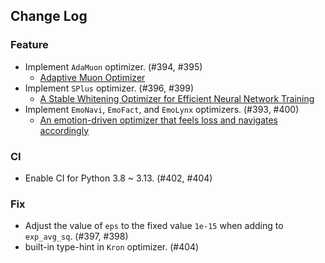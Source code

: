 ## Change Log

### Feature

* Implement `AdaMuon` optimizer. (#394, #395)
    * [Adaptive Muon Optimizer](https://arxiv.org/abs/2507.11005v1)
* Implement `SPlus` optimizer. (#396, #399)
    * [A Stable Whitening Optimizer for Efficient Neural Network Training](https://arxiv.org/abs/2506.07254) 
* Implement `EmoNavi`, `EmoFact`, and `EmoLynx` optimizers. (#393, #400)
    * [An emotion-driven optimizer that feels loss and navigates accordingly](https://github.com/muooon/EmoNavi)

### CI

* Enable CI for Python 3.8 ~ 3.13. (#402, #404)

### Fix

* Adjust the value of `eps` to the fixed value `1e-15` when adding to `exp_avg_sq`. (#397, #398)
* built-in type-hint in `Kron` optimizer. (#404)
